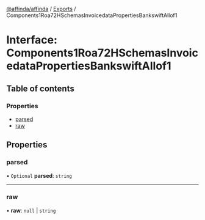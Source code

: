 [@affinda/affinda](../README.md) / [Exports](../modules.md) / Components1Roa72HSchemasInvoicedataPropertiesBankswiftAllof1

# Interface: Components1Roa72HSchemasInvoicedataPropertiesBankswiftAllof1

## Table of contents

### Properties

- [parsed](Components1Roa72HSchemasInvoicedataPropertiesBankswiftAllof1.md#parsed)
- [raw](Components1Roa72HSchemasInvoicedataPropertiesBankswiftAllof1.md#raw)

## Properties

### parsed

• `Optional` **parsed**: `string`

___

### raw

• **raw**: ``null`` \| `string`
